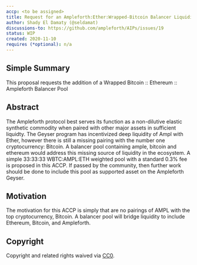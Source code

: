 ```yaml
---
accp: <to be assigned>
title: Request for an Ampleforth:Ether:Wrapped-Bitcoin Balancer Liquidity Pool
author: Shady El Damaty (@seldamat)
discussions-to: https://github.com/ampleforth/AIPs/issues/19
status: WIP
created: 2020-11-10
requires (*optional): n/a
---
```


<!--You can leave these HTML comments in your merged ACCP and delete the visible duplicate text guides, they will not appear and may be helpful to refer to if you edit it again. This is the suggested template for new ACCPs. Note that an ACCP number will be assigned by an editor. When opening a pull request to submit your ACCP, please use an abbreviated title in the filename, `accp-draft_title_abbrev.md`. The title should be 44 characters or less.-->

## Simple Summary
<!--"If you can't explain it simply, you don't understand it well enough." Provide a simplified and layman-accessible explanation of the ACCP.-->
This proposal requests the addition of a Wrapped Bitcoin :: Ethereum :: Ampleforth Balancer Pool

## Abstract
<!--A short (~200 word) description of the variable change proposed.-->
The Ampleforth protocol best serves its function as a non-dilutive elastic synthetic commodity when paired with other major assets in sufficient liquidty. The Geyser program has incentivized deep liquidity of Ampl with Ether, however there is still a missing pairing with the number one cryptocurrency: Bitcoin. A balancer pool containing ample, bitcoin and ethereum would address this missing source of liquidity in the ecosystem.  A simple 33:33:33 WBTC:AMPL:ETH weighted pool with a standard 0.3% fee is proposed in this ACCP. If passed by the community, then further work should be done to include this pool as supported asset on the Ampleforth Geyser.

## Motivation
<!--The motivation is critical for ACCPs that want to update variables within Ampleforth. It should clearly explain why the existing variable is not incentive aligned. ACCP submissions without sufficient motivation may be rejected outright.-->
The motivation for this ACCP is simply that are no pairings of AMPL with the top cryptocurrency, Bitcoin. A balancer pool will bridge liquidity to include Ethereum, Bitcoin, and Ampleforth.

## Copyright
Copyright and related rights waived via [CC0](https://creativecommons.org/publicdomain/zero/1.0/).

